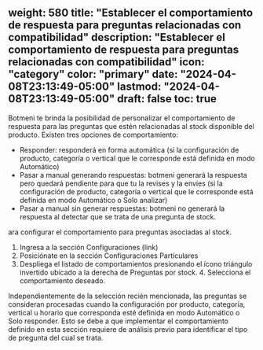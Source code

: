 weight: 580
title: "Establecer el comportamiento de respuesta para preguntas relacionadas con compatibilidad"
description: "Establecer el comportamiento de respuesta para preguntas relacionadas con compatibilidad"
icon: "category"
color: "primary"
date: "2024-04-08T23:13:49-05:00"
lastmod: "2024-04-08T23:13:49-05:00"
draft: false
toc: true
---

Botmeni te brinda la posibilidad de personalizar el comportamiento de respuesta para las preguntas que estén relacionadas al stock disponible del producto. 
Existen tres opciones de comportamiento:
- Responder: responderá en forma automática (si la configuración de producto, categoría o vertical que le corresponde está definida en modo Automático)
- Pasar a manual generando respuestas: botmeni generará la respuesta pero quedará pendiente para que tu la revises y la envíes (si la configuración de producto, categoría o vertical que le corresponde está definida en modo Automático o Solo analizar)
- Pasar a manual sin generar respuestas: botmeni no generará la respuesta al detectar que se trata de una pregunta de stock.

ara configurar el comportamiento para preguntas asociadas al stock.
1. Ingresa a la sección Configuraciones (link)
2. Posiciónate en la sección Configuraciones Particulares
3. Despliega el listado de comportamientos presionando el ícono triángulo invertido ubicado a la derecha de Preguntas por stock. 4. Selecciona el comportamiento deseado.
	
Independientemente de la selección recién mencionada, las preguntas se consideran procesadas cuando la configuración por producto, categoría, vertical u horario que corresponda esté definida en modo Automático o Solo responder. Esto se debe a que implementar el comportamiento definido en esta sección requiere de análisis previo para identificar el tipo de pregunta del cual se trata.

